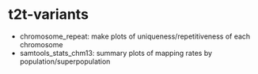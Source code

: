 # t2t-variants

- chromosome_repeat:      make plots of uniqueness/repetitiveness of each chromosome
- samtools_stats_chm13:   summary plots of mapping rates by population/superpopulation
